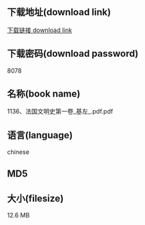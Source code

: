 ## 下载地址(download link)
[下载链接 download link](https://voluble-croquembouche-d321dc.netlify.app/?s=1136%E3%80%81%E6%B3%95%E5%9B%BD%E6%96%87%E6%98%8E%E5%8F%B2%E7%AC%AC%E4%B8%80%E5%8D%B7_%E5%9F%BA%E5%B7%A6_.pdf)

## 下载密码(download password)
8078

## 名称(book name)
1136、法国文明史第一卷_基左_.pdf.pdf

## 语言(language)
chinese

## MD5


## 大小(filesize)
12.6 MB

